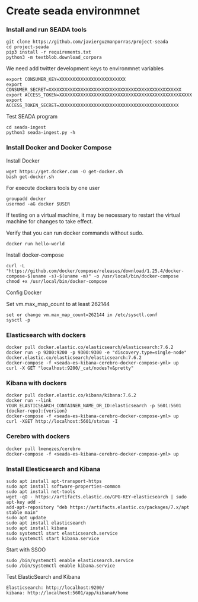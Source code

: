 # Create seada environmnet

### Install and run SEADA tools
```
git clone https://github.com/javierguzmanporras/project-seada
cd project-seada
pip3 install -r requirements.txt
python3 -m textblob.download_corpora
```

We need add twitter development keys to environmnet variables
```
export CONSUMER_KEY=XXXXXXXXXXXXXXXXXXXXXXXXX
export CONSUMER_SECRET=XXXXXXXXXXXXXXXXXXXXXXXXXXXXXXXXXXXXXXXXXXXXXXXXXX
export ACCESS_TOKEN=XXXXXXXXXXXXXXXXXXXXXXXXXXXXXXXXXXXXXXXXXXXXXXXXXX
export ACCESS_TOKEN_SECRET=XXXXXXXXXXXXXXXXXXXXXXXXXXXXXXXXXXXXXXXXXXXXX
```

Test SEADA program
```
cd seada-ingest
python3 seada-ingest.py -h
```

### Install Docker and Docker Compose

Install Docker
```
wget https://get.docker.com -O get-docker.sh
bash get-docker.sh
```

For execute dockers tools by one user
```
groupadd docker
usermod -aG docker $USER
```
If testing on a virtual machine, it may be necessary to restart the virtual machine for changes to take 
effect. 

Verify that you can run docker commands without sudo.
```
docker run hello-world
```

Install docker-compose
```
curl -L "https://github.com/docker/compose/releases/download/1.25.4/docker-compose-$(uname -s)-$(uname -m)" -o /usr/local/bin/docker-compose
chmod +x /usr/local/bin/docker-compose
``` 

Config Docker

Set vm.max_map_count to at least 262144

```
set or change vm.max_map_count=262144 in /etc/sysctl.conf
sysctl -p
```

### Elasticsearch with dockers
```
docker pull docker.elastic.co/elasticsearch/elasticsearch:7.6.2
docker run -p 9200:9200 -p 9300:9300 -e "discovery.type=single-node" docker.elastic.co/elasticsearch/elasticsearch:7.6.2
docker-compose -f <seada-es-kibana-cerebro-docker-compose-yml> up
curl -X GET "localhost:9200/_cat/nodes?v&pretty"
```

### Kibana with dockers
```
docker pull docker.elastic.co/kibana/kibana:7.6.2
docker run --link YOUR_ELASTICSEARCH_CONTAINER_NAME_OR_ID:elasticsearch -p 5601:5601 {docker-repo}:{version}
docker-compose -f <seada-es-kibana-cerebro-docker-compose-yml> up
curl -XGET http://localhost:5601/status -I
```

### Cerebro with dockers
```
docker pull lmenezes/cerebro
docker-compose -f <seada-es-kibana-cerebro-docker-compose-yml> up
```

### Install Elesticsearch and Kibana
```
sudo apt install apt-transport-https
sudo apt install software-properties-common
sudo apt install net-tools
wget -qO - https://artifacts.elastic.co/GPG-KEY-elasticsearch | sudo apt-key add -
add-apt-repository "deb https://artifacts.elastic.co/packages/7.x/apt stable main"
sudo apt update
sudo apt install elasticsearch
sudo apt install kibana
sudo systemctl start elasticsearch.service
sudo systemctl start kibana.service
```

Start with SSOO
```
sudo /bin/systemctl enable elasticsearch.service
sudo /bin/systemctl enable kibana.service
```

Test ElasticSearch and Kibana
```
Elasticsearch: http://localhost:9200/
kibana: http://localhost:5601/app/kibana#/home
```



